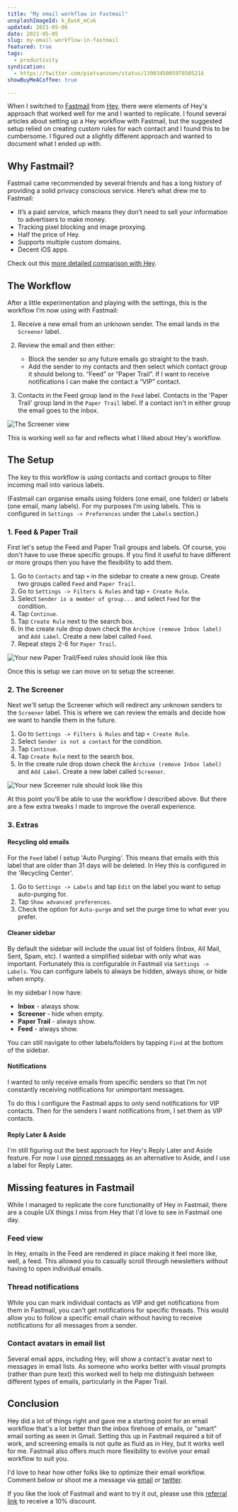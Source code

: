 ```yaml
---
title: "My email workflow in Fastmail"
unsplashImageId: k_EwsK_mCvk
updated: 2021-05-06
date: 2021-05-05
slug: my-email-workflow-in-fastmail
featured: true
tags:
  - productivity
syndication:
  - https://twitter.com/pietvanzoen/status/1390345005978505216
showBuyMeACoffee: true

---
```


When I switched to [Fastmail](https://ref.fm/u26272200) from [Hey](https://hey.com), there were elements of Hey's approach that worked well for me and I wanted to replicate. I found several articles about setting up a Hey workflow with Fastmail, but the suggested setup relied on creating custom rules for each contact and I found this to be cumbersome. I figured out a slightly different approach and wanted to document what I ended up with.

## Why Fastmail?

Fastmail came recommended by several friends and has a long history of providing a solid privacy conscious service. Here’s what drew me to Fastmail:

* It’s a paid service, which means they don’t need to sell your information to advertisers to make money.
* Tracking pixel blocking and image proxying.
* Half the price of Hey.
* Supports multiple custom domains.
* Decent iOS apps.

Check out this [more detailed comparison with Hey](https://www.fastmail.com/hey-fastmail/).

## The Workflow

After a little experimentation and playing with the settings, this is the workflow I’m now using with Fastmail:

1. Receive a new email from an unknown sender. The email lands in the `Screener` label.

2. Review the email and then either:
    * Block the sender so any future emails go straight to the trash.
    * Add the sender to my contacts and then select which contact group it should belong to. “Feed” or “Paper Trail”. If I want to receive notifications I can make the contact a “VIP” contact.

3. Contacts in the Feed group land in the `Feed` label. Contacts in the 'Paper Trail' group land in the `Paper Trail` label. If a contact isn't in either group the email goes to the inbox.

![The Screener view](/notes/2021-05-05-my-email-workflow-in-fastmail/83173BD6-39F7-47AC-A936-C2338D19EDBF.jpeg)

This is working well so far and reflects what I liked about Hey's workflow.

## The Setup

The key to this workflow is using contacts and contact groups to filter incoming mail into various labels.

(Fastmail can organise emails using folders (one email, one folder) or labels (one email, many labels). For my purposes I’m using labels. This is configured in `Settings -> Preferences` under the `Labels` section.)

### 1. Feed & Paper Trail

First let's setup the Feed and Paper Trail groups and labels. Of course, you don't have to use these specific groups. If you find it useful to have different or more groups then you have the flexibility to add them.

1. Go to `Contacts` and tap `+` in the sidebar to create a new group. Create two groups called `Feed` and `Paper Trail`.
2. Go to `Settings -> Filters & Rules` and tap `+ Create Rule`.
3. Select `Sender is a member of group...` and select `Feed` for the condition.
4. Tap `Continue`.
5. Tap `Create Rule` next to the search box.
6. In the create rule drop down check the `Archive (remove Inbox label)` and `Add Label`. Create a new label called `Feed`.
7. Repeat steps 2-6 for `Paper Trail`.

![Your new Paper Trail/Feed rules should look like this](/notes/2021-05-05-my-email-workflow-in-fastmail/9802F5A8-7E3E-4EDD-AF33-0F76B3E29C10.jpeg)

Once this is setup we can move on to setup the screener.

### 2. The Screener

Next we'll setup the Screener which will redirect any unknown senders to the `Screener` label. This is where we can review the emails and decide how we want to handle them in the future.

1. Go to `Settings -> Filters & Rules` and tap `+ Create Rule`.
2. Select `Sender is not a contact` for the condition.
3. Tap `Continue`.
4. Tap `Create Rule` next to the search box.
5. In the create rule drop down check the `Archive (remove Inbox label)` and `Add Label`. Create a new label called `Screener`.

![Your new Screener rule should look like this](/notes/2021-05-05-my-email-workflow-in-fastmail/AB7C681A-5C26-441A-8768-B36CB27471F8.jpeg)

At this point you'll be able to use the workflow I described above. But there are a few extra tweaks I made to improve the overall experience.

### 3. Extras

#### Recycling old emails

For the `Feed` label I setup 'Auto Purging'. This means that emails with this label that are older than 31 days will be deleted. In Hey this is configured in the 'Recycling Center'.

1. Go to `Settings -> Labels` and tap `Edit` on the label you want to setup auto-purging for.
2. Tap `Show advanced preferences`.
3. Check the option for `Auto-purge` and set the purge time to what ever you prefer.

#### Cleaner sidebar

By default the sidebar will include the usual list of folders (Inbox, All Mail, Sent, Spam, etc). I wanted a simplified sidebar with only what was important. Fortunately this is configurable in Fastmail via `Settings -> Labels`. You can configure labels to always be hidden, always show, or hide when empty.

In my sidebar I now have:

* **Inbox** - always show.
* **Screener** - hide when empty.
* **Paper Trail** - always show.
* **Feed** - always show.

You can still navigate to other labels/folders by tapping `Find` at the bottom of the sidebar.

#### Notifications

I wanted to only receive emails from specific senders so that I’m not constantly receiving notifications for unimportant messages.

To do this I configure the Fastmail apps to only send notifications for VIP contacts. Then for the senders I want notifications from, I set them as VIP contacts.

#### Reply Later & Aside

I'm still figuring out the best approach for Hey's Reply Later and Aside feature. For now I use [pinned messages](https://www.fastmail.help/hc/en-us/articles/1500000280341-Marking-important-messages) as an alternative to Aside, and I use a label for Reply Later.

## Missing features in Fastmail

While I managed to replicate the core functionality of Hey in Fastmail, there are a couple UX things I miss from Hey that I'd love to see in Fastmail one day.

### Feed view

In Hey, emails in the Feed are rendered in place making it feel more like, well, a feed. This allowed you to casually scroll through newsletters without having to open individual emails.

### Thread notifications

While you can mark individual contacts as VIP and get notifications from them in Fastmail, you can't get notifications for specific threads. This would allow you to follow a specific email chain without having to receive notifications for all messages from a sender.

### Contact avatars in email list

Several email apps, including Hey, will show a contact's avatar next to messages in email lists. As someone who works better with visual prompts (rather than pure text) this worked well to help me distinguish between different types of emails, particularly in the Paper Trail.

## Conclusion

Hey did a lot of things right and gave me a starting point for an email workflow that's a lot better than the inbox firehose of emails, or "smart" email sorting as seen in Gmail. Setting this up in Fastmail required a bit of work, and screening emails is not quite as fluid as in Hey, but it works well for me. Fastmail also offers much more flexibility to evolve your email workflow to suit you.

I'd love to hear how other folks like to optimize their email workflow. Comment below or shoot me a message via [email](mailto:hi@piet.me) or [twitter](https://twitter.com/pietvanzoen).

If you like the look of Fastmail and want to try it out, please use this [referral link](https://ref.fm/u26272200) to receive a 10% discount.
